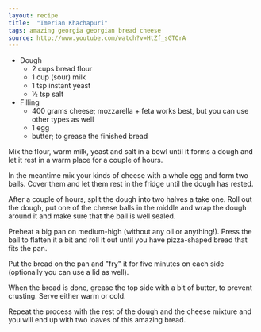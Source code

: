 ```yaml
---
layout: recipe
title:  "Imerian Khachapuri"
tags: amazing georgia georgian bread cheese
source: http://www.youtube.com/watch?v=HtZf_sGTOrA
---
```

* Dough
  * 2 cups bread flour
  * 1 cup (sour) milk
  * 1 tsp instant yeast
  * ½ tsp salt
* Filling
  * 400 grams cheese; mozzarella + feta works best, but you can use other types as well
  * 1 egg
  * butter; to grease the finished bread

Mix the flour, warm milk, yeast and salt in a bowl until it forms a dough and let it rest in a warm place for a couple of hours.

In the meantime mix your kinds of cheese with a whole egg and form two balls. Cover them and let them rest in the fridge until the dough has rested.

After a couple of hours, split the dough into two halves a take one. Roll out the dough, put one of the cheese balls in the middle and wrap the dough around it and make sure that the ball is well sealed.

Preheat a big pan on medium-high (without any oil or anything!). Press the ball to flatten it a bit and roll it out until you have pizza-shaped bread that fits the pan.

Put the bread on the pan and "fry" it for five minutes on each side (optionally you can use a lid as well).

When the bread is done, grease the top side with a bit of butter, to prevent crusting. Serve either warm or cold.

Repeat the process with the rest of the dough and the cheese mixture and you will end up with two loaves of this amazing bread.
